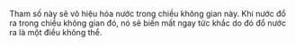 Tham số này sẽ vô hiệu hóa nước trong chiều không gian này. Khi nước đổ ra trong chiều không gian đó, nó sẽ biến mất ngay tức khắc do đó đổ nước ra là một điều không thể.
